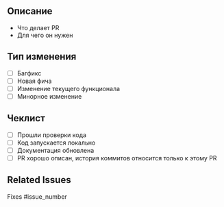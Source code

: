 ## Описание
- Что делает PR
- Для чего он нужен

## Тип изменения
- [ ] Багфикс
- [ ] Новая фича
- [ ] Изменение текущего функционала
- [ ] Минорное изменение

## Чеклист
- [ ] Прошли проверки кода
- [ ] Код запускается локально
- [ ] Документация обновлена
- [ ] PR хорошо описан, история коммитов относится только к этому PR

## Related Issues
Fixes #issue_number
